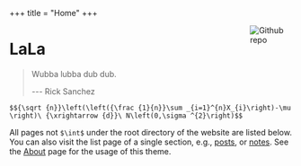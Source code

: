 +++
title =  "Home"
+++

[<img src="https://avatars3.githubusercontent.com/u/8831685?s=460&v=4" style="max-width:15%;min-width:40px;float:right;" alt="Github repo" />](https://github.com/unkcpz)

# LaLa

> Wubba lubba dub dub.
>
> --- Rick Sanchez


`$${\sqrt {n}}\left(\left({\frac {1}{n}}\sum _{i=1}^{n}X_{i}\right)-\mu \right)\ {\xrightarrow {d}}\ N\left(0,\sigma ^{2}\right)$$`

All pages not `$\int$` under the root directory of the website are listed below. You can also visit the list page of a single section, e.g., [posts](/posts/), or [notes](/note/). See the [About](/about/) page for the usage of this theme.
